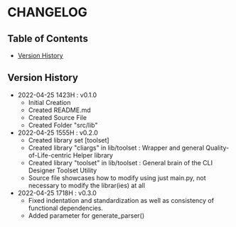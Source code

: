 # CHANGELOG

## Table of Contents
- [Version History](#version-history)

## Version History
- 2022-04-25 1423H : v0.1.0
	- Initial Creation
	- Created README.md
	- Created Source File
	- Created Folder "src/lib"
- 2022-04-25 1555H : v0.2.0
	- Created library set [toolset]
	- Created library "cliargs" in lib/toolset : Wrapper and general Quality-of-Life-centric Helper library
	- Created library "toolset" in lib/toolset : General brain of the CLI Designer Toolset Utility
	- Source file showcases how to modify using just main.py, not necessary to modify the librar(ies) at all
- 2022-04-25 1718H : v0.3.0
    - Fixed indentation and standardization as well as consistency of functional dependencies.
    - Added parameter for generate_parser()

